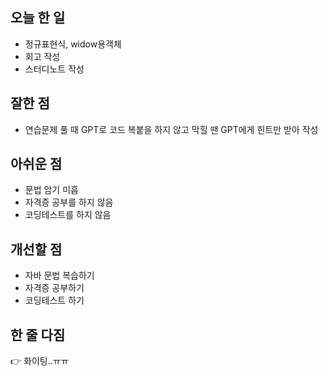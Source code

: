 ## 오늘 한 일
- 정규표현식, widow용객체
- 회고 작성
- 스터디노트 작성

## 잘한 점
- 연습문제 풀 때 GPT로 코드 복붙을 하지 않고 막힐 땐 GPT에게 힌트만 받아 작성

## 아쉬운 점
- 문법 암기 미흡
- 자격증 공부를 하지 않음
- 코딩테스트를 하지 않음

## 개선할 점
- 자바 문법 복습하기
- 자격증 공부하기
- 코딩테스트 하기

## 한 줄 다짐
👉 화이팅..ㅠㅠ